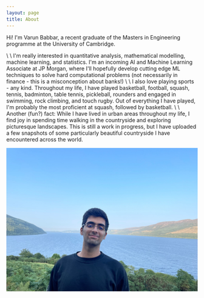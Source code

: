```yaml
---
layout: page
title: About
---
```


Hi! I'm Varun Babbar, a recent graduate of the Masters in Engineering programme at the University of Cambridge.

\\ 
\\
I'm really interested in quantitative analysis, mathematical modelling, machine learning, and statistics. I'm an incoming AI and Machine Learning Associate at JP Morgan, where I'll hopefully develop cutting edge ML techniques to solve hard computational problems (not necessarily in finance - this is a misconception about banks!)
\\
\\
I also love playing sports - any kind. Throughout my life, I have played basketball, football, squash, tennis, badminton, table tennis, pickleball, rounders and engaged in swimming, rock climbing, and touch rugby. Out of everything I have played, I'm probably the most proficient at squash, followed by basketball.
\\
\\
Another (fun?) fact: While I have lived in urban areas throughout my life, I find joy in spending time walking in the countryside and exploring picturesque landscapes. This is still a work in progress, but I have uploaded a few snapshots of some particularly beautiful countryside I have encountered across the world. 

![Alt text](/pictures/me.jpeg?raw=true)
